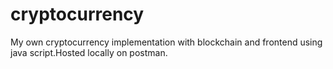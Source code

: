 # cryptocurrency
My own cryptocurrency implementation with blockchain and frontend using java script.Hosted locally on postman.
